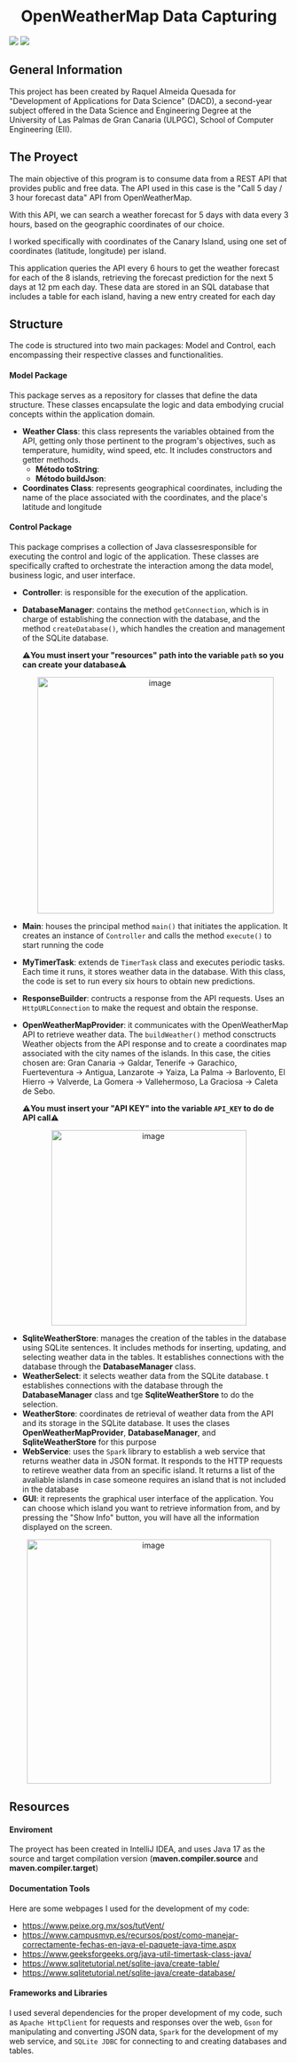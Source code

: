 <h1 align="center"> OpenWeatherMap Data Capturing </h1>
<p align="left">
   <img src="https://img.shields.io/badge/STATUS-DONE-green">
   <img src="https://img.shields.io/badge/Released-November%202023-yellow">
   </p>

## General Information
This project has been created by Raquel Almeida Quesada for "Development of Applications for Data Science" (DACD), a second-year subject offered in the Data Science and Engineering Degree at the University of Las Palmas de Gran Canaria (ULPGC), School of Computer Engineering (EII).

## The Proyect
The main objective of this program is to consume data from a REST API that provides public and free data. The API used in this case is the "Call 5 day / 3 hour forecast data" API from OpenWeatherMap.

With this API, we can search a weather forecast for 5 days with data every 3 hours, based on the geographic coordinates of our choice.

I worked specifically with coordinates of the Canary Island, using one set of coordinates (latitude, longitude) per island.

This application queries the API every 6 hours to get the weather forecast for each of the 8 islands, retrieving the forecast prediction for the next 5 days at 12 pm each day. These data are stored in an SQL database that includes a table for each island, having a new entry created for each day

## Structure
The code is structured into two main packages: Model and Control, each encompassing their respective classes and functionalities.
#### Model Package
This package serves as a repository for classes that define the data structure. These classes encapsulate the logic and data embodying crucial concepts within the application domain.

- **Weather Class**:  this class represents the variables obtained from the API, getting only those pertinent to the program's objectives, such as temperature, humidity, wind speed, etc. It includes constructors and getter methods.
  - **Método toString**:
  - **Método buildJson**:
- **Coordinates Class**: represents geographical coordinates, including the name of the place associated with the coordinates, and the place's latitude and longitude

#### Control Package
This package comprises a collection of Java classesresponsible for executing the control and logic of the application. These classes are specifically crafted to orchestrate the interaction among the data model, business logic, and user interface.

- **Controller**: is responsible for the execution of the application.
- **DatabaseManager**: contains the method ```getConnection```, which is in charge of establishing the connection with the database, and the method ```createDatabase()```, which handles the creation and management of the SQLite database.

   ⚠️**You must insert your "resources" path into the variable ```path``` so you can create your database**⚠️
  <p align="center">
  <img width="426" alt="image" src="https://github.com/raquelaq/OpenWeatherApp/assets/117348659/cefa4cf5-1a30-44a7-a3f5-06e39aeacc8d">
  </p>
  
- **Main**: houses the principal method ```main()``` that initiates the application. It creates an instance of ```Controller``` and calls the method ```execute()``` to start running the code
- **MyTimerTask**: extends de ```TimerTask``` class and executes periodic tasks. Each time it runs, it stores weather data in the database. With this class, the code is set to run every six hours to obtain new predictions.
- **ResponseBuilder**: contructs a response from the API requests. Uses an ```HttpURLConnection``` to make the request and obtain the response.
- **OpenWeatherMapProvider**: it communicates with the OpenWeatherMap API to retrieve weather data. The ```buildWeather()``` method consctructs Weather objects from the API response and to create a coordinates map associated with the city names of the islands. In this case, the cities chosen are: Gran Canaria -> Galdar, Tenerife -> Garachico, Fuerteventura -> Antigua, Lanzarote -> Yaiza, La Palma -> Barlovento, El Hierro -> Valverde, La Gomera -> Vallehermoso, La Graciosa -> Caleta de Sebo.

   ⚠️**You must insert your "API KEY" into the variable ```API_KEY``` to do de API call**⚠️
<p align="center">
<img width="352" alt="image" src="https://github.com/raquelaq/OpenWeatherApp/assets/117348659/5f98782c-17b9-4d77-8175-f3b8a98f6f4f">
</p>

- **SqliteWeatherStore**: manages the creation of the tables in the database using SQLite sentences. It includes methods for inserting, updating, and selecting weather data in the tables.  It establishes connections with the database through the **DatabaseManager** class.
- **WeatherSelect**: it selects weather data from the SQLite database. t establishes connections with the database through the **DatabaseManager** class and tge **SqliteWeatherStore** to do the selection.
- **WeatherStore**: coordinates de retrieval of weather data from the API and its storage in the SQLite database. It uses the clases **OpenWeatherMapProvider**, **DatabaseManager**, and **SqliteWeatherStore**  for this purpose
- **WebService**: uses the ```Spark``` library to establish a web service that returns weather data in JSON format. It responds to the HTTP requests to retireve weather data from an specific island. It returns a list of the avaliable islands in case someone requires an island that is not included in the database
- **GUI**: it represents the graphical user interface of the application. You can choose which island you want to retrieve information from, and by pressing the "Show Info" button, you will have all the information displayed on the screen.

<p align="center">
<img width="440" alt="image" src="https://github.com/raquelaq/OpenWeatherApp/assets/117348659/d9444e7a-109c-483b-ba36-9461e2bc4725">
</p>

## Resources
#### Enviroment
The proyect has been created in IntelliJ IDEA, and uses Java 17 as the source and target compilation version (**maven.compiler.source** and **maven.compiler.target**)
#### Documentation Tools
Here are some webpages I used for the development of my code:

- https://www.peixe.org.mx/sos/tutVent/
- https://www.campusmvp.es/recursos/post/como-manejar-correctamente-fechas-en-java-el-paquete-java-time.aspx
- https://www.geeksforgeeks.org/java-util-timertask-class-java/
- https://www.sqlitetutorial.net/sqlite-java/create-table/
- https://www.sqlitetutorial.net/sqlite-java/create-database/
#### Frameworks and Libraries
I used several dependencies for the proper development of my code, such as ```Apache HttpClient``` for requests and responses over the web, ```Gson``` for manipulating and converting JSON data, ```Spark``` for the development of my web service, and ```SQLite JDBC``` for connecting to and creating databases and tables.

